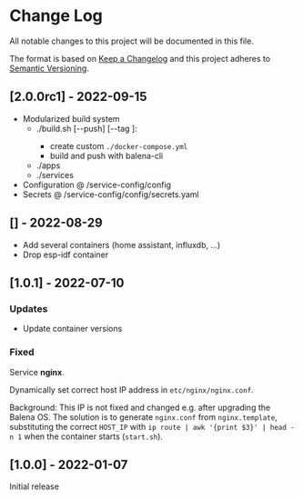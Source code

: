 # Change Log

All notable changes to this project will be documented in this file.
 
The format is based on [Keep a Changelog](http://keepachangelog.com/)
and this project adheres to [Semantic Versioning](http://semver.org/).

## [2.0.0rc1] - 2022-09-15

* Modularized build system
    * ./build.sh <app> [--push] [--tag <tag>]: 
        * create custom `./docker-compose.yml`
        * build and push with balena-cli
    * ./apps
    * ./services
* Configuration @ /service-config/config
* Secrets @  /service-config/config/secrets.yaml
 
## [] - 2022-08-29

* Add several containers (home assistant, influxdb, ...)
* Drop esp-idf container
 
## [1.0.1] - 2022-07-10

### Updates

* Update container versions
 
### Fixed

Service **nginx**.

Dynamically set correct host IP address in `etc/nginx/nginx.conf`.

Background: This IP is not fixed and changed e.g. after upgrading the Balena OS. The solution is to generate `nginx.conf` from `nginx.template`, substituting the correct `HOST_IP` with `ip route | awk '{print $3}' | head -n 1` when the container starts (`start.sh`).

## [1.0.0] - 2022-01-07
  
Initial release